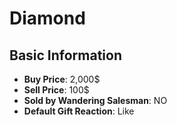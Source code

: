 # Diamond

## Basic Information

- **Buy Price**: 2,000$
- **Sell Price**: 100$
- **Sold by Wandering Salesman**: NO
- **Default Gift Reaction**: Like